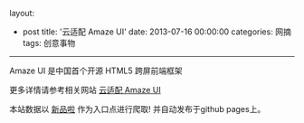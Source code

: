 layout: 
  - post 
title: '云适配 Amaze UI' 
date: 2013-07-16 00:00:00 
categories: 网摘 
tags: 创意事物 
---

Amaze  UI 是中国首个开源 HTML5 跨屏前端框架  

更多详情请参考相关网站 [云适配 Amaze UI](http://amazeui.org/)  

本站数据以 [新品啦](http://xinpinla.com/) 作为入口点进行爬取! 并自动发布于github pages上。  
